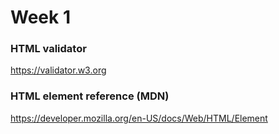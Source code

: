 # Week 1

### HTML validator
https://validator.w3.org

### HTML element reference (MDN)
https://developer.mozilla.org/en-US/docs/Web/HTML/Element
